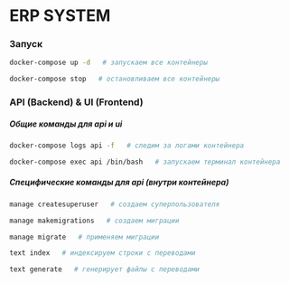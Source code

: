 # ERP SYSTEM

### Запуск

```sh
docker-compose up -d   # запускаем все контейнеры

docker-compose stop   # остановливаем все контейнеры
```

### API (Backend) & UI (Frontend)

##### Общие команды для api и ui

```sh
docker-compose logs api -f   # следим за логами контейнера

docker-compose exec api /bin/bash   # запускаем терминал контейнера
```

##### Специфические команды для api (внутри контейнера)

```sh
manage createsuperuser   # создаем суперпользователя

manage makemigrations   # создаем миграции

manage migrate   # применяем миграции
```

```sh
text index   # индексируем строки с переводами

text generate   # генерирует файлы с переводами
```

